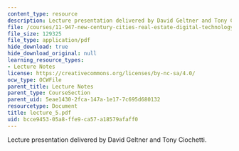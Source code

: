```yaml
---
content_type: resource
description: Lecture presentation delivered by David Geltner and Tony Ciochetti.
file: /courses/11-947-new-century-cities-real-estate-digital-technology-and-design-fall-2004/bcce945305a8ffe9ca57a18579afaff0_lecture_5.pdf
file_size: 129325
file_type: application/pdf
hide_download: true
hide_download_original: null
learning_resource_types:
- Lecture Notes
license: https://creativecommons.org/licenses/by-nc-sa/4.0/
ocw_type: OCWFile
parent_title: Lecture Notes
parent_type: CourseSection
parent_uid: 5eae1430-2fca-147a-1e17-7c695d680132
resourcetype: Document
title: lecture_5.pdf
uid: bcce9453-05a8-ffe9-ca57-a18579afaff0
---
```

Lecture presentation delivered by David Geltner and Tony Ciochetti.